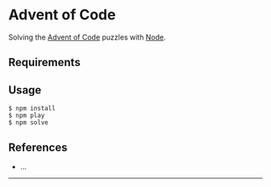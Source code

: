 # Advent of Code

Solving the [Advent of Code][1] puzzles with [Node][2].

## Requirements

## Usage

```
$ npm install
$ npm play
$ npm solve
```

## References

- ...

---

[1]: https://adventofcode.com/

[2]: https://nodejs.org/en/
